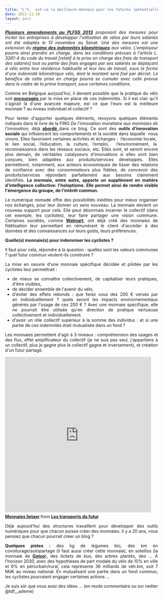 ```yaml
---
title: "L'€,  est-ce la meilleure monnaie pour les futures (potentielles) indemnités vélo ?"
date: 2012-11-19
layout: post
---
```


<p style="text-align: justify;"><em><strong><a href="http://www.senat.fr/petite-loi-ameli/2012-2013/103.html" target="_blank">Plusieurs amendements au PLFSS 2013</a></strong> proposant des mesures pour inciter les entreprises à développer l'utilisation de vélos par leurs salariés ont été adoptés le 13 novembre au Sénat. Une des mesures est une extension du <strong><a href="/impots-taxes-entreprise/frais-de-deplacement-frais-reels-frais-kilometriques_28903.html" target="_self">régime des indemnités kilométriques</a></strong> aux vélos. L'employeur pourra ainsi prendre en charge, dans les conditions prévues à l'article L. 3261-4 du code du travail [relatif à la prise en charge des frais de transport des salariés] tout ou partie des frais engagés par ses salariés se déplaçant à vélo entre leur résidence habituelle et leur lieu de travail, sous la forme d'une indemnité kilométrique vélo, dont le montant sera fixé par décret. Le bénéfice de cette prise en charge pourra se cumuler avec celle prévue dans le cadre de la prime transport, sous certaines conditions.</em></p> <p style="text-align: justify;">Comme en Belgique aurjoud'hui, il devient possible que la pratique du vélo soit <a href="http://velobuc.free.fr/impots.html" target="_blank"><strong>encouragée</strong> </a>par la mise en place de ces indemnités. Si il est clair qu'il s'agirait là d'une avancée majeure, est ce que l'euro est la meilleure monnaie ? au niveau individuel et collectif ?</p> <p style="text-align: justify;">Pour tenter d'apporter quelques éléments, revoyons quelques éléments indiqués dans le livre de la FING <em>De l'innovation monétaire aux monnaies de l'innovation, </em>déjà <a href="/2012/03/innovations-monnaies-les-problemes-complexes-ne-seront-jamais-resolues-par-des-solutions-simples.html" target="_blank"><strong>abordé</strong> </a>dans ce blog. Ce sont des <strong>outils d’innovation sociale</strong> qui influencent les comportements et la société dans laquelle  nous vivons. Elles favorisent certaines activités et échanges :  l’économie locale,  le lien social, l’éducation, la culture, l’emploi,  l’environnement, la  reconnaissance dans les réseaux sociaux, etc. Elles sont, et seront encore plus demain, de véritables catalyseurs d'innovations si elles sont bien conçues, bien adaptées aux produits/services développés. Elles permettront, notamment, aux acteurs économiques de tisser des relations de confiance avec des consommateurs plus fidèles, de concevoir des produits/services répondant parfaitement aux besoins clairement identifiés. <strong>La monnaie, entre autre, apporte un supplément en matière d'intelligence collective: l'holoptisme. Elle permet ainsi de rendre visible l'émergence du groupe, de l'intérêt commun. </strong></p>   <!--more-->  <p style="text-align: justify;">Le numérique nomade offre des possibilités inédites pour mieux organiser nos échanges, pour leur donner un sens nouveau. La monnaie devient un nouveau support pour cela. Elle peut désormais incarner le collectif (dans cet exemple, les cyclistes), leur faire partager une vision commune. Certaines sociétés, comme <strong><a href="http://www.fastcompany.com/3003037/walmart-launches-goodies-co-food-subscription-service-delivers-artisanal-eats-your-door?utm_source=twitter&utm_medium=feed&utm_campaign=Feed%3A+fastcompany%2Fheadlines+%28Fast+Company%29" target="_blank">Walmart</a></strong>, ont déjà créé des monnaies de fidélisation leur permettant en rémunérant le client d'accéder à des données et des connaissances sur leurs goûts, leurs préférences.</p> <p style="text-align: justify;"><strong>Quelle(s) monnaie(s) pour indemniser les cyclistes ?</strong></p> <p style="text-align: justify;">Il faut pour cela, répondre à la question : quelles sont les valeurs communes ? quel futur commun veulent-ils construire ?</p> <p style="text-align: justify;">La mise en oeuvre d'une monnaie spécifique décidée et pilotée par les cyclistes leur permettrait :</p> <ul> <li> <div style="text-align: justify;">de mieux se connaître collectivement, de capitaliser leurs pratiques, d'être visibles,</div> </li> <li> <div style="text-align: justify;">de décider ensemble de l'avenir du vélo,</div> </li> <li> <div style="text-align: justify;">d'éviter des effets rebonds : que ferez vous des 200 € versés par an individuellement ? quels seront les impacts environnementaux générés par l'usage de ces 200 € ? Avec une monnaie spécifique, elle ne pourrait être utilisée qu'en direction de pratique vertueuse collectivement et individuellement.</div> </li> <li> <div style="text-align: justify;">d'avoir un rôle collectif supérieur à la somme des individus : et si une partie de ces indemnités était mutualisée dans un fond ?</div> </li> </ul> <p style="text-align: justify;">Les monnaies permettent d'agir à 3 niveaux : compréhension des usages et des flux, effet amplificateur du collectif (je ne suis pas seul, j'appartiens à un collectif, plus je gagne plus le collectif gagne et inversement), et création d'un futur partagé.</p> <iframe frameborder="0" height="511" marginheight="0" marginwidth="0" scrolling="no" src="http://fr.slideshare.net/slideshow/embed_code/15243228" style="border: 1px solid #CCC; border-width: 1px 1px 0; margin-bottom: 5px;" width="479"> </iframe> <div style="margin-bottom: 5px;"> <strong> <a href="http://fr.slideshare.net/transportsdufutur/monnaies-lietaer" target="_blank" title="Monnaies lietaer">Monnaies lietaer</a> </strong> from <strong><a href="http://fr.slideshare.net/transportsdufutur" target="_blank">Les transports du futur</a></strong> </div> <p style="text-align: justify;">Déjà aujourd'hui des structures travaillent pour développer des outils numériques pour que chacun puisse créer des monnaies. Il y a 20 ans, vous pensiez que chacun pourrait créer un blog ?</p> <p style="text-align: justify;"><strong>Quelques pistes :</strong> des kg de légumes bio, des km en covoiturage/autopartage (il faut aussi créer cette monnaie), en soleillos (la monnaie de <strong><a href="http://www.gotoo.eu/accueil.html" target="_blank">Gotoo</a></strong>), des tickets de bus, des arbres plantés, des ... A l'horizon 2030, avec des hypothèses de part modale du vélo de 10% en ville et 6% en périurbain/rural, cela représente 36 milliards de véh.km, soit 7 Md€ au niveau national. En mutualisant une partie dans un fond commun, les cyclistes pourraient engager certaines actions ...</p> <p style="text-align: justify;">Je suis sûr que vous avez des idées ... (en mode commentaire ou sur twitter @tdf__ademe)</p>